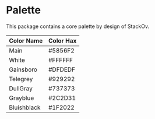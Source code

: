 # Palette

This package contains a core palette by design of StackOv.

|Color Name|Color Hax|
|--------------|------------|
|Main            |  #5856F2 |
|White          | #FFFFFF  |
|Gainsboro   | #DFDEDF |
|Telegrey      | #929292   |
|DullGray      | #737373  |
|Grayblue      | #2C2D31 |
|Bluishblack  | #1F2022 |
